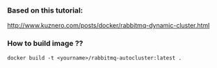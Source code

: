 ### Based on this tutorial:

http://www.kuznero.com/posts/docker/rabbitmq-dynamic-cluster.html

### How to build  image ??
```docker build -t <yourname>/rabbitmq-autocluster:latest .```
